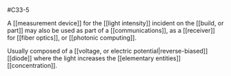 #C33-5 

A [[measurement device]] for the [[light intensity]] incident on the [[build, or part]] may also be used as part of a [[communications]], as a [[receiver]] for [[fiber optics]], or [[photonic computing]].

Usually composed of a [[voltage, or electric potential|reverse-biased]] [[diode]] where the light increases the [[elementary entities]] [[concentration]].